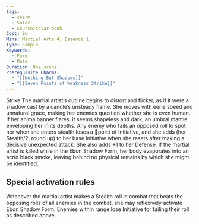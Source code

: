 ```yaml
---
tags:
  - charm
  - Solar
  - source/solar-book
Cost: 8m
Mins: Martial Arts 4, Essence 1
Type: Simple
Keywords:
  - Form
  - Mute
Duration: One scene
Prerequisite Charms:
  - "[[Nothing But Shadows]]"
  - "[[Seven Points of Weakness Strike]]"
---
```

Strike The martial artist’s outline begins to distort and flicker, as if it were a shadow cast by a candle’s unsteady flame. She moves with eerie speed and unnatural grace, making her enemies question whether she is even human. If her anima banner flares, it seems shapeless and dark, an umbral mantle enveloping her in its depths. Any enemy who fails an opposed roll to spot her when she enters stealth loses a point of Initiative, and she adds (her Stealth/2, round up) to her base Initiative when she resets after making a decisive unexpected attack. She also adds +1 to her Defense. If the martial artist is killed while in the Ebon Shadow Form, her body evaporates into an acrid black smoke, leaving behind no physical remains by which she might be identified. 

## Special activation rules

Whenever the martial artist makes a Stealth roll in combat that beats the opposing rolls of all enemies in the combat, she may reflexively activate Ebon Shadow Form. Enemies within range lose Initiative for failing their roll as described above.
